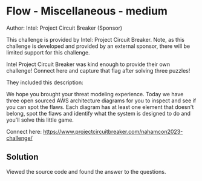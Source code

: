 # Flow - Miscellaneous - medium


Author: Intel: Project Circuit Breaker (Sponsor)

This challenge is provided by Intel: Project Circuit Breaker. Note, as this challenge is developed and provided by an external sponsor, there will be limited support for this challenge.

Intel Project Circuit Breaker was kind enough to provide their own challenge! Connect here and capture that flag after solving three puzzles!

They included this description:

We hope you brought your threat modeling experience. Today we have three open sourced AWS architecture diagrams for you to inspect and see if you can spot the flaws. Each diagram has at least one element that doesn't belong, spot the flaws and identify what the system is designed to do and you'll solve this little game.

Connect here: https://www.projectcircuitbreaker.com/nahamcon2023-challenge/


## Solution 
Viewed the source code and found the answer to the questions. 